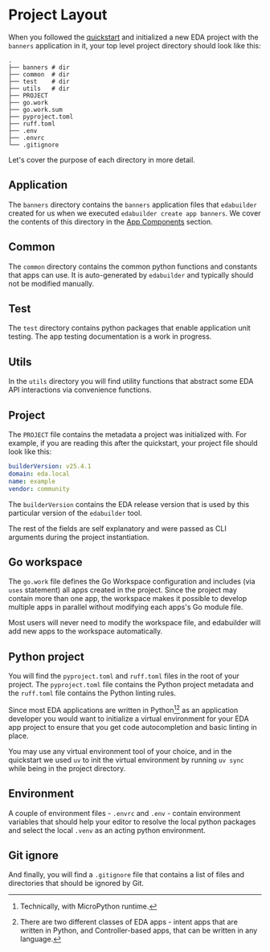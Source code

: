 # Project Layout

When you followed the [quickstart](quick-start.md) and initialized a new EDA project with the `banners` application in it, your top level project directory should look like this:

```shell
.
├── banners # dir
├── common  # dir
├── test    # dir
├── utils   # dir
├── PROJECT
├── go.work
├── go.work.sum
├── pyproject.toml
├── ruff.toml
├── .env
├── .envrc
└── .gitignore
```

Let's cover the purpose of each directory in more detail.

## Application

The `banners` directory contains the `banners` application files that `edabuilder` created for us when we executed `edabuilder create app banners`. We cover the contents of this directory in the [App Components](components.md) section.

## Common

The `common` directory contains the common python functions and constants that apps can use. It is auto-generated by `edabuilder` and typically should not be modified manually.

## Test

The `test` directory contains python packages that enable application unit testing. The app testing documentation is a work in progress.

## Utils

In the `utils` directory you will find utility functions that abstract some EDA API interactions via convenience functions.

## Project

The `PROJECT` file contains the metadata a project was initialized with. For example, if you are reading this after the quickstart, your project file should look like this:

```yaml
builderVersion: v25.4.1
domain: eda.local
name: example
vendor: community
```

The `builderVersion` contains the EDA release version that is used by this particular version of the `edabuilder` tool.

The rest of the fields are self explanatory and were passed as CLI arguments during the project instantiation.

## Go workspace

The `go.work` file defines the Go Workspace configuration and includes (via `uses` statement) all apps created in the project. Since the project may contain more than one app, the workspace makes it possible to develop multiple apps in parallel without modifying each apps's Go module file.

Most users will never need to modify the workspace file, and edabuilder will add new apps to the workspace automatically.

## Python project

You will find the `pyproject.toml` and `ruff.toml` files in the root of your project. The `pyproject.toml` file contains the Python project metadata and the `ruff.toml` file contains the Python linting rules.

Since most EDA applications are written in Python[^1][^2] as an application developer you would want to initialize a virtual environment for your EDA app project to ensure that you get code autocompletion and basic linting in place.

You may use any virtual environment tool of your choice, and in the quickstart we used `uv` to init the virtual environment by running `uv sync` while being in the project directory.

## Environment

A couple of environment files - `.envrc` and `.env` - contain environment variables that should help your editor to resolve the local python packages and select the local `.venv` as an acting python environment.

## Git ignore

And finally, you will find a `.gitignore` file that contains a list of files and directories that should be ignored by Git.

[^1]: Technically, with MicroPython runtime.
[^2]: There are two different classes of EDA apps - intent apps that are written in Python, and Controller-based apps, that can be written in any language.
